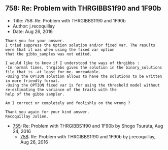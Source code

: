 ## 758: Re: Problem with THRGIBBS1f90 and 1F90b

- Title: 758: Re: Problem with THRGIBBS1f90 and 1F90b
- Author: j.recoquillay
- Date: Aug 26, 2016

```
Thank you for your answer.
I tried suppress the Option solution and/or fixed var. The results were that it was when using the fixed var option
that the gibbs_samples was not edited.

I would like to know if I understood the ways of thrgibbs :
-In normal times, thrgibbs gives the solution in the binary_solutions file that is -at least for me- unreadable.
-Using the OPTION solution allows to have the solutions to be written in more friendly format.
-Using the OPTION fixed var is for using the threshold model without re-estimating the variance of the traits with the
help of the gibbs sampler.

Am I correct or completely and foolishly on the wrong ?

Thank you again for your kind answer.
Recoquillay Julien.
```

- [755](0755.md): Re: Problem with THRGIBBS1f90 and 1F90b by Shogo Tsuruta, Aug 24, 2016
    - [758](0758.md): Re: Problem with THRGIBBS1f90 and 1F90b by j.recoquillay, Aug 26, 2016
